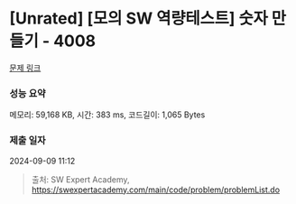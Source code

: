 # [Unrated] [모의 SW 역량테스트] 숫자 만들기 - 4008 

[문제 링크](https://swexpertacademy.com/main/code/problem/problemDetail.do?contestProbId=AWIeRZV6kBUDFAVH) 

### 성능 요약

메모리: 59,168 KB, 시간: 383 ms, 코드길이: 1,065 Bytes

### 제출 일자

2024-09-09 11:12



> 출처: SW Expert Academy, https://swexpertacademy.com/main/code/problem/problemList.do